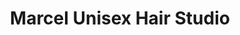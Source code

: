---
title: "Marcel Unisex Hair Studio"
url: /darlington/marcel-unisex-hair-studio/
shop: hairdresser
---